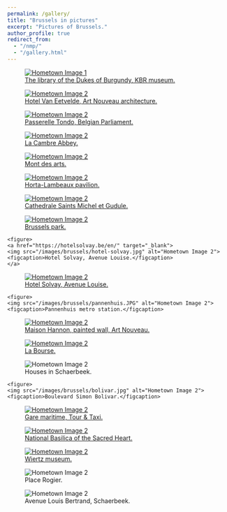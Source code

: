 ```yaml
---
permalink: /gallery/
title: "Brussels in pictures"
excerpt: "Pictures of Brussels."
author_profile: true
redirect_from: 
  - "/nmp/"
  - "/gallery.html"
---
```


<div class="gallery">
  <figure>
    <a href="https://www.kbr.be/en/museum/" target="_blank">
      <img src="/images/brussels/bourgogne.jpg" alt="Hometown Image 1">
      <figcaption>The library of the Dukes of Burgundy, KBR museum.</figcaption>
    </a>
  </figure>

  <figure>
    <a href="https://www.lab-an.be/en/" target="_blank">
      <img src="/images/brussels/hotel_van_eetvelde.jpg" alt="Hometown Image 2">
      <figcaption>Hotel Van Eetvelde, Art Nouveau architecture.</figcaption>
    </a>
  </figure>

   <figure>
     <a href="https://belgiqueinsolite.com/passerelle-tondo/" target="_blank">
       <img src="/images/brussels/anneau.jpg" alt="Hometown Image 2">
       <figcaption>Passerelle Tondo, Belgian Parliament.</figcaption>
     </a>
  </figure>

  <figure>
    <a href="https://www.visit.brussels/en/visitors/venue-details.La-Cambre-Abbey.248797/" target="_blank">
      <img src="/images/brussels/abbaye_cambre.jpg" alt="Hometown Image 2">
      <figcaption>La Cambre Abbey.</figcaption>
    </a>
  </figure>
  
  <figure>
    <a href="https://www.visit.brussels/en/visitors/venue-details.The-Mont-des-Arts-Garden.266026/" target="_blank">
    <img src="/images/brussels/mont_art.jpg" alt="Hometown Image 2">
    <figcaption>Mont des arts.</figcaption>
    </a>
  </figure>

  <figure>
    <a href="https://www.visit.brussels/en/visitors/venue-details.Horta-Lambeaux-pavilion.263131/" target="_blank">
    <img src="/images/brussels/passions_humaines_3.jpg" alt="Hometown Image 2">
    <figcaption>Horta-Lambeaux pavilion.</figcaption>
    </a>
  </figure>

  <figure>
    <a href="https://www.visit.brussels/en/visitors/venue-details.Cathedrale-Saints-Michel-et-Gudule.478" target="_blank">
    <img src="/images/brussels/cathedrale_1.jpg" alt="Hometown Image 2">
    <figcaption>Cathedrale Saints Michel et Gudule.</figcaption>
    </a>
  </figure>
  
  <figure>
    <a href="https://www.visit.brussels/en/visitors/venue-details.Brussels-Park.237417" target="_blank">
    <img src="/images/brussels/parc.jpg" alt="Hometown Image 2">
    <figcaption>Brussels park.</figcaption>
      </a>
  </figure>

    <figure>
    <a href="https://hotelsolvay.be/en/" target="_blank">
    <img src="/images/brussels/hotel-solvay.jpg" alt="Hometown Image 2">
    <figcaption>Hotel Solvay, Avenue Louise.</figcaption>
    </a>
  </figure>


  <figure>
    <a href="https://hotelsolvay.be/en/" target="_blank">
    <img src="/images/brussels/hotel-solvay-2.jpg" alt="Hometown Image 2">
    <figcaption>Hotel Solvay, Avenue Louise.</figcaption>
    </a>
  </figure>

    <figure>
    <img src="/images/brussels/pannenhuis.JPG" alt="Hometown Image 2">
    <figcaption>Pannenhuis metro station.</figcaption>
  </figure>

  

  <figure>
    <a href="https://maisonhannon.be/en" target="_blank">
    <img src="/images/brussels/art_nouv.jpg" alt="Hometown Image 2">
    <figcaption>Maison Hannon, painted wall, Art Nouveau.</figcaption>
    </a>
  </figure>

  <figure>
    <a href="https://www.belgianbeerworld.be/en/la-bourse" target="_blank">
    <img src="/images/brussels/bourse.jpg" alt="Hometown Image 2">
    <figcaption>La Bourse.</figcaption>
    </a>
  </figure>


  <figure>
    <img src="/images/brussels/schaerbeek.jpg" alt="Hometown Image 2">
    <figcaption>Houses in Schaerbeek.</figcaption>
  </figure>

    <figure>
    <img src="/images/brussels/bolivar.jpg" alt="Hometown Image 2">
    <figcaption>Boulevard Simon Bolivar.</figcaption>
  </figure>

  <figure>
  <a href="https://tour-taxis.com/fr/event-space/gare-maritime/" target="_blank">
    <img src="/images/brussels/tour_taxi.jpg" alt="Hometown Image 2">
    <figcaption>Gare maritime, Tour & Taxi.</figcaption>
  </a>
  </figure>


  <figure>
    <a href="https://www.visit.brussels/en/visitors/venue-details.National-Basilica-of-the-Sacred-Heart-Koekelberg.270598" target="_blank">
    <img src="/images/brussels/koekelberg.jpg" alt="Hometown Image 2">
    <figcaption>National Basilica of the Sacred Heart.</figcaption>
    </a>
  </figure>




  <figure>
    <a href="https://fine-arts-museum.be/en/museums/musee-wiertz-museum" target="_blank">
    <img src="/images/brussels/wirtz_2.png" alt="Hometown Image 2">
    <figcaption>Wiertz museum.</figcaption>
    </a>
  </figure>

  <figure>
    <img src="/images/brussels/rogier.PNG" alt="Hometown Image 2">
    <figcaption>Place Rogier.</figcaption>
  </figure>

  <figure>
    <img src="/images/brussels/schaerbeek_street.JPG" alt="Hometown Image 2">
    <figcaption>Avenue Louis Bertrand, Schaerbeek.</figcaption>
  </figure>



  <!-- Add more images and captions as needed -->
</div>

